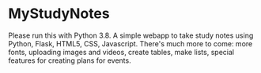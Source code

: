 # MyStudyNotes
Please run this with Python 3.8.
A simple webapp to take study notes using Python, Flask, HTML5, CSS, Javascript.
There's much more to come: more fonts, uploading images and videos, create tables, make lists, special features for creating plans for events.
